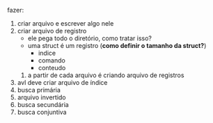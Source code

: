fazer:
1. criar arquivo e escrever algo nele
2. criar arquivo de registro
    - ele pega todo o diretório, como tratar isso?
    - uma struct é um registro (__como definir o tamanho da struct?__)
        - indice
        - comando
        - conteudo
    1. a partir de cada arquivo é criando arquivo de registros
3. avl deve criar arquivo de índice
4. busca primária
5. arquivo invertido
6. busca secundária
7. busca conjuntiva
